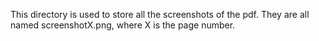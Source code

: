 This directory is used to store all the screenshots of the pdf. They are all named screenshotX.png, where X is the page number.